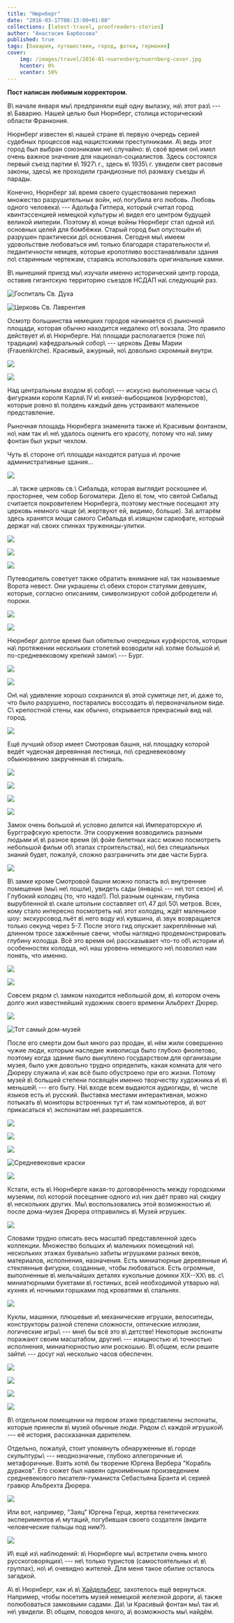 ```yaml
---
title: "Нюрнберг"
date: "2016-03-17T08:15:00+01:00"
collections: [latest-travel, proofreaders-stories]
author: "Анастасия Барбосова"
published: true
tags: [бавария, путешествие, город, фотки, германия]
cover:
    img: /images/travel/2016-01-nuerenberg/nuernberg-cover.jpg
    hcenter: 0%
    vcenter: 50%
---
```


**Пост написан любимым корректором.**

В\ начале января мы\ предприняли ещё одну вылазку, на\ этот раз\ --- в\ Баварию.
Нашей целью был Нюрнберг, столица исторический области Франкония.

Нюрнберг известен в\ нашей стране в\ первую очередь серией судебных процессов
над нацистскими преступниками. А\ ведь этот город был выбран союзниками
не\ случайно: в\ своё время он\ имел очень важное значение для
национал-социалистов. Здесь состоялся первый съезд партии в\ 1927\ г., здесь
в\ 1935\ г. увидели свет расовые законы, здесь\ же проходили грандиозные
по\ размаху съезды и\ парады.

<!--more-->

Конечно, Нюрнберг за\ время своего существования пережил множество
разрушительных войн, но\ погубила его любовь. Любовь одного человека\ ---
Адольфа Гитлера, который считал город квинтэссенцией немецкой культуры и\ видел
его центром будущей великой империи. Поэтому в\ конце войны Нюрнберг стал одной
из\ основных целей для бомбёжки. Старый город был опустошён и\ разрушен
практически до\ основания. Сегодня мы\ имеем удовольствие любоваться им\ только
благодаря старательности и\ педантичности немцев, которые кропотливо
восстанавливали здания по\ старинным чертежам, стараясь использовать
оригинальные камни.

В\ нынешний приезд мы\ изучали именно исторический центр города, оставив
гигантскую территорию съездов НСДАП на\ следующий раз.

![Госпиталь Св. Духа](/images/travel/2016-01-nuerenberg/nuernberg-hospital.jpg)

![Церковь Св. Лаврентия](/images/travel/2016-01-nuerenberg/nuernberg-st-lorenz.jpg)

Осмотр большинства немецких городов начинается с\ рыночной площади, которая
обычно находится недалеко от\ вокзала. Это правило действует и\ в\ Нюрнберге.
На\ площади располагается (тоже по\ традиции) кафедральный собор\ --- церковь
Девы Марии (Frauenkirche). Красивый, ажурный, но\ довольно скромный внутри.

![](/images/travel/2016-01-nuerenberg/nuernberg-frauenkirche-1.jpg)

![](/images/travel/2016-01-nuerenberg/nuernberg-frauenkirche-2.jpg)

Над центральным входом в\ собор\ --- искусно выполненные часы с\ фигурками
короля Карла\ IV и\ князей-выборщиков (курфюрстов), которые ровно в\ полдень
каждый день устраивают маленькое представление.

Рыночная площадь Нюрнберга знаменита также и\ Красивым фонтаном, но\ нам так
и\ не\ удалось оценить его красоту, потому что на\ зиму фонтан был укрыт чехлом.

Чуть в\ стороне от\ площади находятся ратуша и\ прочие административные здания...

![](/images/travel/2016-01-nuerenberg/nuernberg-rathaus.jpg)

...а\ также церковь св.\ Сибальда, которая выглядит роскошнее и\ просторнее,
чем собор Богоматери. Дело в\ том, что святой Сибальд считается покровителем
Нюрнберга, поэтому местные посещают эту церковь немного чаще (и\ жертвуют ей,
видимо, больше). За\ алтарём здесь хранятся мощи самого Сибальда в\ изящном
саркофаге, который держат на\ своих спинках труженицы-улитки.

![](/images/travel/2016-01-nuerenberg/nuernberg-st-sebald-1.jpg)

![](/images/travel/2016-01-nuerenberg/nuernberg-st-sebald-2.jpg)

![](/images/travel/2016-01-nuerenberg/nuernberg-st-sebald-3.jpg)

Путеводитель советует также обратить внимание на\ так называемые Ворота невест.
Они украшены с\ обеих сторон статуями девушек, которые, согласно описаниям,
символизируют собой добродетели и\ пороки.

![](/images/travel/2016-01-nuerenberg/nuernberg-st-sebald-brauttor-1.jpg)

![](/images/travel/2016-01-nuerenberg/nuernberg-st-sebald-brauttor-2.jpg)

Нюрнберг долгое время был обителью очередных курфюрстов, которые на\ протяжении
нескольких столетий возводили на\ холме большой и\ по-средневековому крепкий
замок\ --- Бург.

![](/images/travel/2016-01-nuerenberg/nuernberg-burg-1.jpg)

![](/images/travel/2016-01-nuerenberg/nuernberg-burg-2.jpg)

Он\ на\ удивление хорошо сохранился в\ этой сумятице лет, и\ даже то, что было
разрушено, постарались воссоздать в\ первоначальном виде. С\ крепостной стены,
как обычно, открывается прекрасный вид на\ город.

![](/images/travel/2016-01-nuerenberg/nuernberg-mauer-view.jpg)

Ещё лучший обзор имеет Смотровая башня, на\ площадку которой ведёт чудесная
деревянная лестница, по\ средневековому обыкновению закрученная в\ спираль.

![](/images/travel/2016-01-nuerenberg/nuernberg-sinwellturm-1.jpg)

![](/images/travel/2016-01-nuerenberg/nuernberg-sinwellturm-2.jpg)

![](/images/travel/2016-01-nuerenberg/nuernberg-sinwellturm-3.jpg)

![](/images/travel/2016-01-nuerenberg/nuernberg-sinwellturm-4.jpg)

Замок очень большой и\ условно делится на\ Императорскую и\ Бургграфскую
крепости. Эти сооружения возводились разными людьми и\ в\ разное время (в\ фойе
билетных касс можно посмотреть небольшой фильм об\ этапах строительства),
но\ без специальных знаний будет, пожалуй, сложно разграничить эти две части
Бурга.

![](/images/travel/2016-01-nuerenberg/nuernberg-burg-3.jpg)

В\ замке кроме Смотровой башни можно попасть во\ внутренние помещения
(мы\ не\ пошли), увидеть сады (январь\ --- не\ тот сезон) и\ Глубокий колодец
(то, что надо!). По\ разным оценкам, глубина вырубленной в\ скале штольни
составляет от\ 47 до\ 50\ метров. Всех, кому стало интересно посмотреть на\ этот
колодец, ждёт маленькое шоу: экскурсовод льёт в\ него воду из\ кувшина, а\ звук
возвращается только секунд через 5-7. После этого гид опускает закреплённые
на\ длинном тросе зажжённые свечи, чтобы наглядно продемонстрировать глубину
колодца. Всё это время он\ рассказывает что-то об\ истории и\ особенностях
колодца, но\ наш уровень немецкого не\ позволил нам понять, что именно.

![](/images/travel/2016-01-nuerenberg/nuernberg-tiefer-brunnen-1.jpg)

![](/images/travel/2016-01-nuerenberg/nuernberg-tiefer-brunnen-2.jpg)

Совсем рядом с\ замком находится небольшой дом, в\ котором очень долго жил
известнейший художник своего времени Альбрехт Дюрер.

![](/images/travel/2016-01-nuerenberg/nuernberg-duerer-sculpture.jpg)

![Тот самый дом-музей](/images/travel/2016-01-nuerenberg/nuernberg-duerer-museum-1.jpg)

После его смерти дом был много раз продан, в\ нём жили совершенно чужие люди,
которым наследие живописца было глубоко фиолетово, поэтому когда здание было
выкуплено государством для организации музея, было уже довольно трудно
определить, какая комната для чего Дюреру служила и\ как всё было обустроено
при его жизни. Потому музей в\ большей степени посвящён именно творчеству
художника и\ в\ меньшей\ --- его быту. На\ входе всем выдаются аудиогиды,
в\ числе языков есть и\ русский. Выставка местами интерактивная, можно потыкать
в\ мониторы встроенных тут и\ там компьютеров, а\ вот прикасаться к\ экспонатам
не\ разрешается.

![](/images/travel/2016-01-nuerenberg/nuernberg-duerer-museum-2.jpg)

![](/images/travel/2016-01-nuerenberg/nuernberg-duerer-museum-3.jpg)

![](/images/travel/2016-01-nuerenberg/nuernberg-duerer-museum-4.jpg)

![Средневековые краски](/images/travel/2016-01-nuerenberg/nuernberg-duerer-museum-5.jpg)

![](/images/travel/2016-01-nuerenberg/nuernberg-duerer-museum-6.jpg)

Кстати, есть в\ Нюрнберге какая-то договорённость между городскими музеями,
по\ которой посещение одного из\ них даёт право на\ скидку в\ нескольких других.
Мы\ воспользовались этой возможностью и\ после дома-музея Дюрера отправились
в\ Музей игрушек.

![](/images/travel/2016-01-nuerenberg/nuernberg-toys-museum-1.jpg)

Словами трудно описать весь масштаб представленной здесь коллекции. Множество
больших и\ маленьких помещений на\ нескольких этажах буквально забиты игрушками
разных веков, материалов, исполнения, назначения. Есть миниатюрные деревянные
и\ стеклянные фигурки, созданные, чтобы любоваться. Есть огромные, выполненные
в\ мельчайших деталях кукольные домики XIX--XX\ вв. с\ миниатюрными букетами
в\ гостиных, всей необходимой утварью на\ кухнях и\ ночными горшками под
кроватями в\ спальнях.

![](/images/travel/2016-01-nuerenberg/nuernberg-toys-museum-2.jpg)

Куклы, машинки, плюшевые и\ механические игрушки, велосипеды, конструкторы
разной степени сложности, оптические иллюзии, логические игры\ --- мне\ бы всё
это в\ детстве! Некоторые экспонаты поражают своим масштабом, другие\ ---
изящностью и\ точностью исполнения, миниатюрностью или роскошью. В\ общем, если
решите зайти\ --- досуг на\ несколько часов обеспечен.

![](/images/travel/2016-01-nuerenberg/nuernberg-toys-museum-3.jpg)

![](/images/travel/2016-01-nuerenberg/nuernberg-toys-museum-4.jpg)

![](/images/travel/2016-01-nuerenberg/nuernberg-toys-museum-5.jpg)

![](/images/travel/2016-01-nuerenberg/nuernberg-toys-museum-6.jpg)

В\ отдельном помещении на первом этаже представлены экспонаты, которые принесли
в\ музей обычные люди. Рядом с\ каждой игрушкой\ --- её история, рассказанная
дарителем.

Отдельно, пожалуй, стоит упомянуть обнаруженные в\ городе скульптуры\ ---
неоднозначные, глубоко аллегоричные и\ метафоричные. Взять хотя\ бы творение
Юргена Вербера "Корабль дураков". Его сюжет был навеян одноимённым
произведением средневекового писателя-гуманиста Себастьяна Бранта и\ серией
гравюр Альбрехта Дюрера.

![](/images/travel/2016-01-nuerenberg/nuernberg-sculpture-1.jpg)

Или вот, например, "Заяц" Юргена Герца, жертва генетических экспериментов
и\ мутаций, погубившая своего создателя (видите человеческие пальцы под ним?).

![](/images/travel/2016-01-nuerenberg/nuernberg-sculpture-2.jpg)

И\ ещё из\ наблюдений: в\ Нюрнберге мы\ встретили очень много
русскоговорящих\ --- не\ только туристов (самостоятельных и\ в\ группах),
но\ и\ очевидно жителей. Для меня такое обилие осталось загадкой.

А\ в\ Нюрнберг, как и\ в\ [Хайдельберг][heidelberg], захотелось ещё вернуться.
Например, чтобы посетить музей немецкой железной дороги, а\ также полюбоваться
замковыми садами. Да\ \и Красивый фонтан мы\ так и\ не\ увидели. В\ общем,
поводов много, а\ возможность мы\ найдём.

[heidelberg]: /post/heidelberg/

